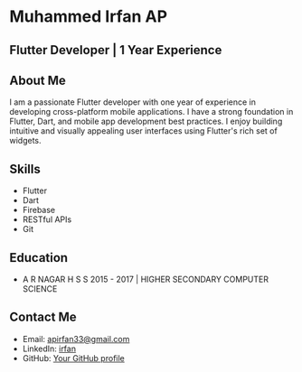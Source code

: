 # Muhammed Irfan AP

## Flutter Developer | 1 Year Experience



## About Me

I am a passionate Flutter developer with one year of experience in developing cross-platform mobile applications. I have a strong foundation in Flutter, Dart, and mobile app development best practices. I enjoy building intuitive and visually appealing user interfaces using Flutter's rich set of widgets.

## Skills

- Flutter
- Dart
- Firebase
- RESTful APIs
- Git

## Education

- A R NAGAR H S S 2015 - 2017 | HIGHER SECONDARY COMPUTER SCIENCE


## Contact Me

- Email: apirfan33@gmail.com
- LinkedIn: [irfan](https://www.linkedin.com/in/mohammed-irfan-ap-b82aa322b/)
- GitHub: [Your GitHub profile](https://github.com/MohammedIrfan33)
